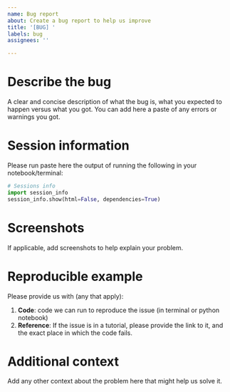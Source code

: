 ```yaml
---
name: Bug report
about: Create a bug report to help us improve
title: '[BUG] '
labels: bug
assignees: ''

---
```


# Describe the bug
A clear and concise description of what the bug is, what you expected to happen versus what you got. You can add here a paste of any errors or warnings you got.

# Session information
Please run paste here the output of running the following in your notebook/terminal:

```python
# Sessions info
import session_info
session_info.show(html=False, dependencies=True)
```

# Screenshots
If applicable, add screenshots to help explain your problem.

# Reproducible example
Please provide us with (any that apply):
1. **Code**: code we can run to reproduce the issue (in terminal or python notebook)
2. **Reference**: If the issue is in a tutorial, please provide the link to it, and the exact place in which the code fails.

# Additional context
Add any other context about the problem here that might help us solve it.
